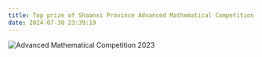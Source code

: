 ```yaml
---
title: Top prize of Shaanxi Province Advanced Mathematical Competition for College Students
date: 2024-07-30 23:39:19
---
```

<img src="https://lzhms.oss-cn-hangzhou.aliyuncs.com/images/blog/profile/Mathematics.png" alt="Advanced Mathematical Competition 2023" />
